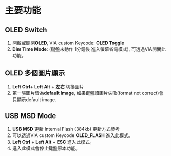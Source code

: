 # 主要功能

## OLED Switch

1. 開啟或關閉**OLED**, VIA custom Keycode: **OLED Toggle**
2. **Dim Time Mode**: (鍵盤未動作 1分鐘後 進入螢幕省電模式), 可透過VIA開關此功能。


## OLED 多個圖片顯示

1. **Left Ctrl**+ **Left Alt** + **左右** 切換圖片
2. 第一張圖片皆為**default Image**, 如果鍵盤讀圖片失敗(format not correct)會只顯示default image.


## USB MSD Mode

1. **USB MSD** 更新 Internal Flash (384kb) 更新方式參考
2. 可以透過VIA custom Keycode **OLED_FLASH** 進入此模式。
3. **Left Ctrl** + **Left Alt** + **ESC** 進入此模式。
4. 進入此模式會停止鍵盤原本功能。


